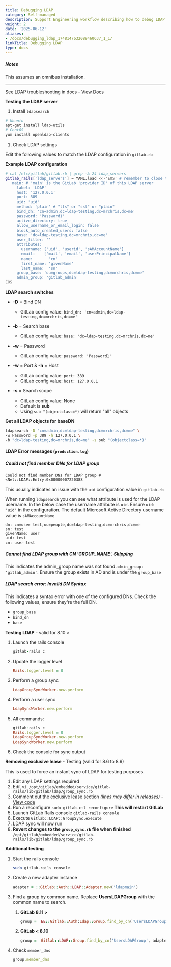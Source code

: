 ```yaml
---
title: Debugging LDAP
category: Self-managed
description: Support Engineering workflow describing how to debug LDAP problems
weight: 2
date: '2025-06-12'
aliases:
- /docs/debugging_ldap_1748147632089460637_1_1/
linkTitle: Debugging LDAP
type: docs
---
```


##### Notes

This assumes an omnibus installation.

---

See LDAP troubleshooting in docs - [View Docs](https://docs.gitlab.com/administration/auth/ldap/ldap-troubleshooting/)

**Testing the LDAP server**

1. Install `ldapsearch`

```bash
# Ubuntu
apt-get install ldap-utils
# CentOS
yum install openldap-clients
```

1. Check LDAP settings

Edit the following values to match the LDAP configuration in `gitlab.rb`

**Example LDAP configuration**

```bash
# cat /etc/gitlab/gitlab.rb | grep -A 24 ldap_servers
gitlab_rails['ldap_servers'] = YAML.load <<-'EOS' # remember to close this block with 'EOS' below
   main: # 'main' is the GitLab 'provider ID' of this LDAP server
     label: 'LDAP'
     host: '127.0.0.1'
     port: 389
     uid: 'uid'
     method: 'plain' # "tls" or "ssl" or "plain"
     bind_dn: 'cn=admin,dc=ldap-testing,dc=mrchris,dc=me'
     password: 'Password1'
     active_directory: true
     allow_username_or_email_login: false
     block_auto_created_users: false
     base: 'dc=ldap-testing,dc=mrchris,dc=me'
     user_filter: ''
     attributes:
       username: ['uid', 'userid', 'sAMAccountName']
       email:    ['mail', 'email', 'userPrincipalName']
       name:       'cn'
       first_name: 'givenName'
       last_name:  'sn'
     group_base: 'ou=groups,dc=ldap-testing,dc=mrchris,dc=me'
     admin_group: 'gitlab_admin'
EOS
```

**LDAP search switches**

- **-D** = Bind DN
  - GitLab config value: `bind_dn: 'cn=admin,dc=ldap-testing,dc=mrchris,dc=me'`

- **-b** = Search base
  - GitLab config value: `base: 'dc=ldap-testing,dc=mrchris,dc=me'`

- **-w** = Password
  - GitLab config value: `password: 'Password1'`

- **-w** = Port & **-h** = Host
  - GitLab config value: `port: 389`
  - GitLab config value: `host: 127.0.0.1`

- **-s** = Search scope
  - GitLab config value: None
  - Default is **sub**
  - Using `sub "(objectclass=*)` will return "all" objects

**Get all LDAP objects for baseDN**

```bash
ldapsearch -D "cn=admin,dc=ldap-testing,dc=mrchris,dc=me" \
-w Password -p 389 -h 127.0.0.1 \
-b "dc=ldap-testing,dc=mrchris,dc=me" -s sub "(objectclass=*)"
```

#### LDAP Error messages (`production.log`)

##### Could not find member DNs for LDAP group

```text
Could not find member DNs for LDAP group #<Net::LDAP::Entry:0x00000007220388
```

This usually indicates an issue with the `uid` configuration value in `gitlab.rb`

When running `ldapsearch` you can see what attribute is used for the LDAP username. In the below case the username attribute is `uid`. Ensure `uid: 'uid'` in the configuration. The default Microsoft Active Directory username value is `sAMAccountName`

```text
dn: cn=user test,ou=people,dc=ldap-testing,dc=mrchris,dc=me
sn: test
givenName: user
uid: test
cn: user test
```

##### Cannot find LDAP group with CN 'GROUP_NAME'. Skipping

This indicates the admin_group name was not found `admin_group: 'gitlab_admin'`. Ensure the group exists in AD and is under the `group_base`

##### LDAP search error: Invalid DN Syntax

This indicates a syntax error with one of the configured DNs. Check the following values, ensure they're the full DN.

- `group_base`
- `bind_dn`
- `base`

**Testing LDAP** - valid for 8.10 >

1. Launch the rails console

    ```ruby
    gitlab-rails c
    ```

1. Update the logger level

    ```ruby
    Rails.logger.level = 0
    ```

1. Perform a group sync

    ```ruby
    LdapGroupSyncWorker.new.perform
    ```

1. Perform a user sync

    ```ruby
    LdapSyncWorker.new.perform
    ```

1. All commands:

    ```ruby
    gitlab-rails c
    Rails.logger.level = 0
    LdapGroupSyncWorker.new.perform
    LdapSyncWorker.new.perform
    ```

1. Check the console for sync output

**Removing exclusive lease** - Testing (valid for 8.6 to 8.9)

This is used to force an instant sync of LDAP for testing purposes.

1. Edit any LDAP settings required
1. Edit `vi /opt/gitlab/embedded/service/gitlab-rails/lib/gitlab/ldap/group_sync.rb`
1. Comment out the exclusive lease section *(lines may differ in releases)* - [View code](https://gitlab.com/gitlab-org/gitlab-ee/blob/5c8b211c7b8746ec6d5697e495ddb68f2ac08dd7/lib/gitlab/ldap/group_sync.rb#L70-73)
1. Run a reconfigure `sudo gitlab-ctl reconfigure` **This will restart GitLab**
1. Launch GitLab Rails console `gitlab-rails console`
1. Execute `Gitlab::LDAP::GroupSync.execute`
1. LDAP sync will now run
1. **Revert changes to the `group_sync.rb` file when finished**
 `/opt/gitlab/embedded/service/gitlab-rails/lib/gitlab/ldap/group_sync.rb`

**Additional testing**

1. Start the rails console

    ```sh
    sudo gitlab-rails console
    ```

1. Create a new adapter instance

    ```ruby
    adapter = ::Gitlab::Auth::LDAP::Adapter.new('ldapmain')
    ```

1. Find a group by common name. Replace **UsersLDAPGroup** with the common name to search.

   1. **GitLab 8.11 >**

        ```ruby
        group =  EE::Gitlab::Auth:Ldap::Group.find_by_cn('UsersLDAPGroup', adapter)
        ```

   1. **GitLab < 8.10**

        ```ruby
        group =  Gitlab::LDAP::Group.find_by_cn('UsersLDAPGroup', adapter)
        ```

1. Check `member_dns`

    ```ruby
    group.member_dns
    ```
